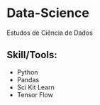 # Data-Science

Estudos de Ciência de Dados

## **Skill/Tools**:


- Python
- Pandas
- Sci Kit Learn
- Tensor Flow